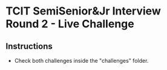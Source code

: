 # TCIT SemiSenior&Jr Interview Round 2 - Live Challenge

## Instructions

- Check both challenges inside the "challenges" folder.
